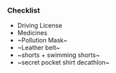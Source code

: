 ### Checklist

* Driving License
* Medicines
* ~Pollution Mask~
* ~Leather belt~
* ~shorts + swimming shorts~
* ~secret pocket shirt decathlon~



